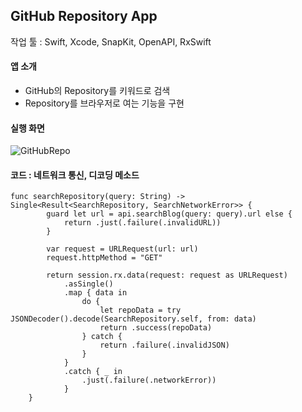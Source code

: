 ## GitHub Repository App
작업 툴 : Swift, Xcode, SnapKit, OpenAPI, RxSwift
#### 앱 소개
* GitHub의 Repository를 키워드로 검색
* Repository를 브라우저로 여는 기능을 구현
#### 실행 화면
![GitHubRepo](https://github.com/shimdy1013/GitHubRepository/assets/79740101/92ed8382-b640-4f3d-a077-1ab8f2a1625a)
#### 코드 : 네트워크 통신, 디코딩 메소드
```
func searchRepository(query: String) -> Single<Result<SearchRepository, SearchNetworkError>> {
        guard let url = api.searchBlog(query: query).url else {
            return .just(.failure(.invalidURL))
        }
        
        var request = URLRequest(url: url)
        request.httpMethod = "GET"
        
        return session.rx.data(request: request as URLRequest)
            .asSingle()
            .map { data in
                do {
                    let repoData = try JSONDecoder().decode(SearchRepository.self, from: data)
                    return .success(repoData)
                } catch {
                    return .failure(.invalidJSON)
                }
            }
            .catch { _ in
                .just(.failure(.networkError))
            }
    }
```
